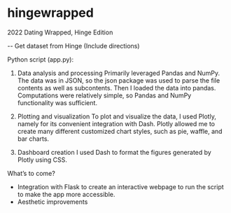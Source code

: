 # hingewrapped
2022 Dating Wrapped, Hinge Edition

-- Get dataset from Hinge (Include directions)

Python script (app.py):
1. Data analysis and processing
	Primarily leveraged Pandas and NumPy. The data was in JSON, so the json package was used to parse the file contents as well as subcontents. Then I loaded the data into pandas. Computations were relatively simple, so Pandas and NumPy functionality was sufficient. 

1. Plotting and visualization 
	To plot and visualize the data, I used Plotly, namely for its convenient integration with Dash. Plotly allowed me to create many different customized chart styles, such as pie, waffle, and bar charts. 

1. Dashboard creation
	I used Dash to format the figures generated by Plotly using CSS. 

What’s to come? 
- Integration with Flask to create an interactive webpage to run the script to make the app more accessible. 
- Aesthetic improvements
